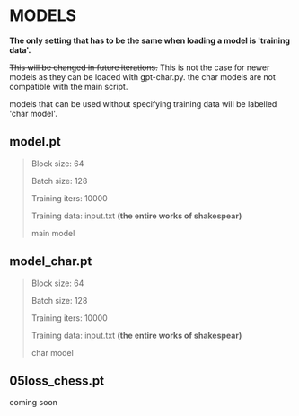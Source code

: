 # MODELS
__The only setting that has to be the same when loading a model is 'training data'.__ 

~~This will be changed in future iterations.~~
This is not the case for newer models as they can be loaded with gpt-char.py. the char models are not compatible with the main script. 

models that can be used without specifying training data will be labelled 'char model'. 

## model.pt
> Block size: 64
> 
> Batch size: 128
>
> Training iters: 10000
>
> Training data: input.txt __(the entire works of shakespear)__
>
> main model

## model_char.pt
> Block size: 64
> 
> Batch size: 128
>
> Training iters: 10000
>
> Training data: input.txt __(the entire works of shakespear)__
>
> char model

## 05loss_chess.pt
coming soon
